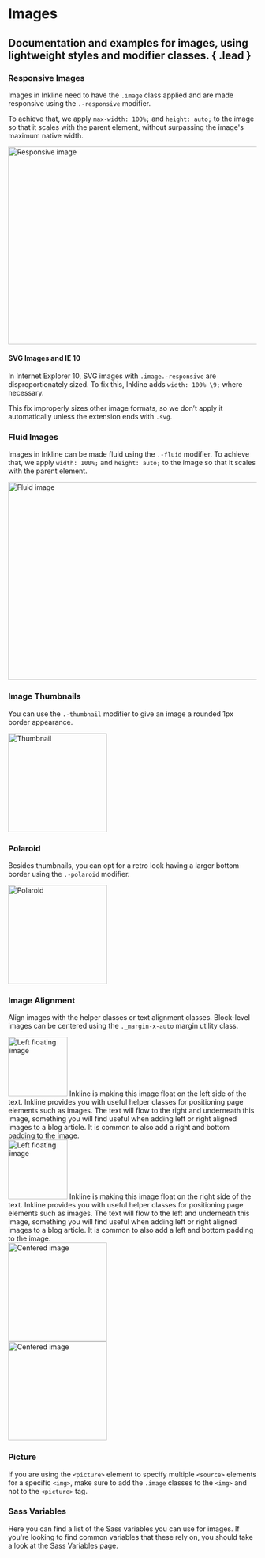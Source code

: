 # Images
## Documentation and examples for images, using lightweight styles and modifier classes. { .lead }

### Responsive Images
Images in Inkline need to have the `.image` class applied and are made responsive using the `.-responsive` modifier. 

To achieve that, we apply `max-width: 100%;` and `height: auto;` to the image so that it scales with the parent element, without surpassing the image's maximum native width.

<i-code-preview title="Responsive Images">

<img src="/images/placeholder-1000x400.jpg" width="1000" height="400" class="image -responsive" alt="Responsive image" link="https://github.com/inkline/inkline/tree/master/packages/inkline/src/css/core/images">

<template slot="html">

~~~html
<img src="..." width="1000" height="400" class="image -responsive" alt="Responsive image">
~~~

</template>
</i-code-preview>

#### SVG Images and IE 10
In Internet Explorer 10, SVG images with `.image.-responsive` are disproportionately sized. To fix this, Inkline adds `width: 100% \9;` where necessary. 

This fix improperly sizes other image formats, so we don’t apply it automatically unless the extension ends with `.svg`.

### Fluid Images
Images in Inkline can be made fluid using the `.-fluid` modifier. To achieve that, we apply `width: 100%;` and `height: auto;` to the image so that it scales with the parent element.

<i-code-preview title="Fluid Images">

<img src="/images/placeholder-1000x400.jpg" width="1000" height="400" class="image -fluid" alt="Fluid image">

<template slot="html">

~~~html
<img src="..." width="1000" height="400" class="image -fluid" alt="Fluid image">
~~~

</template>
</i-code-preview>

### Image Thumbnails
You can use the `.-thumbnail` modifier to give an image a rounded 1px border appearance.

<i-code-preview title="Image Thumbnails">

<img src="/images/placeholder-400x400.jpg" width="200" height="200" class="image -thumbnail" alt="Thumbnail">

<template slot="html">

~~~html
<img src="..." class="image -thumbnail" alt="Thumbnail">
~~~

</template>
</i-code-preview>

### Polaroid
Besides thumbnails, you can opt for a retro look having a larger bottom border using the `.-polaroid` modifier.

<i-code-preview title="Polaroid Image">

<img src="/images/placeholder-400x400.jpg" width="200" height="200" class="image -polaroid" alt="Polaroid">

<template slot="html">

~~~html
<img src="..." class="image -polaroid" alt="Polaroid">
~~~

</template>
</i-code-preview>

### Image Alignment
Align images with the helper classes or text alignment classes. Block-level images can be centered using the `._margin-x-auto` 
margin utility class.

<i-code-preview title="Image Alignment - Float Left">

<div class="_clearfix">
    <img src="/images/placeholder-400x400.jpg" width="120" height="120" class="image _float-left _padding-right-1 _padding-bottom-1" alt="Left floating image">
    Inkline is making this image float on the left side of the text. Inkline provides you with useful helper classes for positioning page elements such as images. The text will flow to the right and underneath this image, something you will find useful when adding left or right aligned images to a blog article. It is common to also add a right and bottom padding to the image. 
</div>

<template slot="html">

~~~html
<img src="..." class="image _float-left" alt="Left floating image">
~~~

</template>
</i-code-preview>


<i-code-preview title="Image Alignment - Float Right">

<div class="_clearfix">
    <img src="/images/placeholder-400x400.jpg" width="120" height="120" class="image _float-right _padding-left-1 _padding-bottom-1" alt="Left floating image">
    Inkline is making this image float on the right side of the text. Inkline provides you with useful helper classes for positioning page elements such as images. The text will flow to the left and underneath this image, something you will find useful when adding left or right aligned images to a blog article. It is common to also add a left and bottom padding to the image. 
</div>

<template slot="html">

~~~html
<img src="..." class="image _float-right" alt="Right floating image">
~~~

</template>
</i-code-preview>


<i-code-preview title="Image Alignment - Text Center">

<div class="_text-center">
    <img src="/images/placeholder-400x400.jpg" width="200" height="200" alt="Centered image">
</div>

<template slot="html">

~~~html
<div class="_text-center">
    <img src="..." alt="Centered image">
</div>
~~~

</template>
</i-code-preview>

<i-code-preview title="Image Alignment - Margin Auto">

<img src="/images/placeholder-400x400.jpg" width="200" height="200" class="_display-block _margin-x-auto" alt="Centered image">

<template slot="html">

~~~html
<img src="..." class="_display-block _margin-x-auto" alt="Centered image">
~~~

</template>
</i-code-preview>

### Picture
If you are using the `<picture>` element to specify multiple `<source>` elements for a specific `<img>`, make sure to add 
the `.image` classes to the `<img>` and not to the `<picture>` tag.

<i-code-preview title="Image Alignment - Margin Auto" default-active="html">
<template slot="html">

~~~html
​<picture>
    <source srcset="..." type="image/svg+xml">
    <img src="..." class="image -fluid -thumbnail" alt="...">
</picture>
~~~

</template>
</i-code-preview>


### Sass Variables
Here you can find a list of the Sass variables you can use for images. If you're looking to find common variables that these rely on, you should take a look at the <nuxt-link :to="{ name: 'docs-introduction-sass-variables' }">Sass Variables</nuxt-link> page.

<i-scss-preview title="Images" expanded :header="false">
    <template slot="scss">
        <api-table>
            <api-table-row>
                <template slot="property">$thumbnail-padding</template>
                <template slot="default"><code>$spacer / 2</code></template>
            </api-table-row>
            <api-table-row>
                <template slot="property">$thumbnail-background</template>
                <template slot="default"><code>$body-background</code></template>
            </api-table-row>
            <api-table-row>
                <template slot="property">$thumbnail-border-width</template>
                <template slot="default"><code>$border-width</code></template>
            </api-table-row>
            <api-table-row>
                <template slot="property">$thumbnail-border-color</template>
                <template slot="default"><code>$color-gray-40</code></template>
            </api-table-row>
            <api-table-row>
                <template slot="property">$thumbnail-border-radius</template>
                <template slot="default"><code>$border-radius-md</code></template>
            </api-table-row>
            <api-table-row>
                <template slot="property">$thumbnail-box-shadow</template>
                <template slot="default"><code>0 1px 2px rgba($color-black, 0.075)</code></template>
            </api-table-row>
            <api-table-row>
                <template slot="property">$thumbnail-transition</template>
                <template slot="default"><code>all 0.2s ease-in-out</code></template>
            </api-table-row>
            <api-table-row>
                <template slot="property">$polaroid-padding</template>
                <template slot="default"><code>$spacer * 3</code></template>
            </api-table-row>
            <api-table-row>
                <template slot="property">$figure-caption-font-size</template>
                <template slot="default"><code>90%</code></template>
            </api-table-row>
            <api-table-row>
                <template slot="property">$figure-caption-color</template>
                <template slot="default"><code>$color-gray-60</code></template>
            </api-table-row>
            <api-table-row>
                <template slot="property">$figure-image-margin-bottom</template>
                <template slot="default"><code>$spacer / 2</code></template>
            </api-table-row>
        </api-table>
    </template>
</i-scss-preview>
